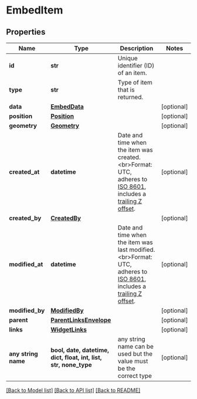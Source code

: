 # EmbedItem


## Properties
Name | Type | Description | Notes
------------ | ------------- | ------------- | -------------
**id** | **str** | Unique identifier (ID) of an item. | 
**type** | **str** | Type of item that is returned. | 
**data** | [**EmbedData**](EmbedData.md) |  | [optional] 
**position** | [**Position**](Position.md) |  | [optional] 
**geometry** | [**Geometry**](Geometry.md) |  | [optional] 
**created_at** | **datetime** | Date and time when the item was created. &lt;br&gt;Format: UTC, adheres to [ISO 8601](https://en.wikipedia.org/wiki/ISO_8601), includes a [trailing Z offset](https://en.wikipedia.org/wiki/ISO_8601#Coordinated_Universal_Time_(UTC)). | [optional] 
**created_by** | [**CreatedBy**](CreatedBy.md) |  | [optional] 
**modified_at** | **datetime** | Date and time when the item was last modified. &lt;br&gt;Format: UTC, adheres to [ISO 8601](https://en.wikipedia.org/wiki/ISO_8601), includes a [trailing Z offset](https://en.wikipedia.org/wiki/ISO_8601#Coordinated_Universal_Time_(UTC)). | [optional] 
**modified_by** | [**ModifiedBy**](ModifiedBy.md) |  | [optional] 
**parent** | [**ParentLinksEnvelope**](ParentLinksEnvelope.md) |  | [optional] 
**links** | [**WidgetLinks**](WidgetLinks.md) |  | [optional] 
**any string name** | **bool, date, datetime, dict, float, int, list, str, none_type** | any string name can be used but the value must be the correct type | [optional]

[[Back to Model list]](../README.md#documentation-for-models) [[Back to API list]](../README.md#documentation-for-api-endpoints) [[Back to README]](../README.md)


